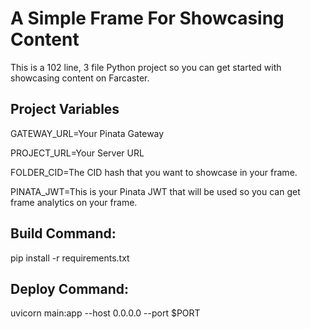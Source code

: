 # A Simple Frame For Showcasing Content

This is a 102 line, 3 file Python project so you can get started with showcasing content on Farcaster.

## Project Variables
GATEWAY_URL=Your Pinata Gateway

PROJECT_URL=Your Server URL

FOLDER_CID=The CID hash that you want to showcase in your frame.

PINATA_JWT=This is your Pinata JWT that will be used so you can get frame analytics on your frame.

## Build Command:
pip install -r requirements.txt

## Deploy Command:
uvicorn main:app --host 0.0.0.0 --port $PORT